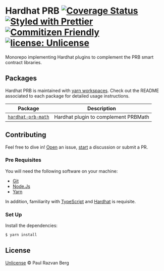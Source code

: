 # Hardhat PRB [![Coverage Status](https://coveralls.io/repos/github/paulrberg/hardhat-prb/badge.svg?branch=main)](https://coveralls.io/github/paulrberg/hardhat-prb?branch=main) [![Styled with Prettier](https://img.shields.io/badge/code_style-prettier-ff69b4.svg)](https://prettier.io) [![Commitizen Friendly](https://img.shields.io/badge/commitizen-friendly-brightgreen.svg)](http://commitizen.github.io/cz-cli/) [![license: Unlicense](https://img.shields.io/badge/license-Unlicense-yellow.svg)](https://unlicense.org/)

Monorepo implementing Hardhat plugins to complement the PRB smart contract libraries.

## Packages

Hardhat PRB is maintained with [yarn workspaces](https://yarnpkg.com/features/workspaces). Check out the README
associated to each package for detailed usage instructions.

| Package                              | Description                          |
| ------------------------------------ | ------------------------------------ |
| [`hardhat-prb-math`](/packages/math) | Hardhat plugin to complement PRBMath |

## Contributing

Feel free to dive in! [Open](https://github.com/paulrberg/hardhat-prb/issues/new) an issue,
[start](https://github.com/paulrberg/hardhat-prb/discussions/new) a discussion or submit a PR.

### Pre Requisites

You will need the following software on your machine:

- [Git](https://git-scm.com/downloads)
- [Node.Js](https://nodejs.org/en/download/)
- [Yarn](https://yarnpkg.com/getting-started/install)

In addition, familiarity with [TypeScript](https://typescriptlang.org/) and [Hardhat](https://hardhat.org) is requisite.

### Set Up

Install the dependencies:

```bash
$ yarn install
```

## License

[Unlicense](./LICENSE.md) © Paul Razvan Berg

<!-- Links -->

[1]: https://github.com/hifi-finance/prb-math
